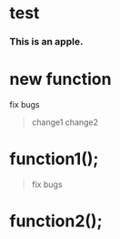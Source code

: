 # test
### This is an apple.

# new function

fix bugs

> change1
> change2

# function1();

> fix bugs

# function2();
